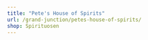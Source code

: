 ```yaml
---
title: "Pete's House of Spirits"
url: /grand-junction/petes-house-of-spirits/
shop: Spirituosen
---
```

